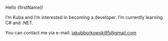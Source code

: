 Hello {firstName}!

I’m Kuba and I’m interested in becoming a developer. I’m currently learning C# and .NET.

You can contact me via e-mail: jakubborkowski95@gmail.com
